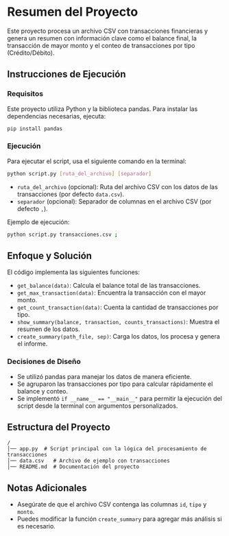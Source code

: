 # Resumen del Proyecto

Este proyecto procesa un archivo CSV con transacciones financieras y genera un resumen con información clave como el balance final, la transacción de mayor monto y el conteo de transacciones por tipo (Crédito/Débito).

## Instrucciones de Ejecución

### Requisitos

Este proyecto utiliza Python y la biblioteca pandas. Para instalar las dependencias necesarias, ejecuta:

```sh
pip install pandas
```

### Ejecución

Para ejecutar el script, usa el siguiente comando en la terminal:

```sh
python script.py [ruta_del_archivo] [separador]
```

- `ruta_del_archivo` (opcional): Ruta del archivo CSV con los datos de las transacciones (por defecto `data.csv`).
- `separador` (opcional): Separador de columnas en el archivo CSV (por defecto `,`).

Ejemplo de ejecución:

```sh
python script.py transacciones.csv ;
```

## Enfoque y Solución

El código implementa las siguientes funciones:

- `get_balance(data)`: Calcula el balance total de las transacciones.
- `get_max_transaction(data)`: Encuentra la transacción con el mayor monto.
- `get_count_transaction(data)`: Cuenta la cantidad de transacciones por tipo.
- `show_summary(balance, transaction, counts_transactions)`: Muestra el resumen de los datos.
- `create_summary(path_file, sep)`: Carga los datos, los procesa y genera el informe.

### Decisiones de Diseño

- Se utilizó pandas para manejar los datos de manera eficiente.
- Se agruparon las transacciones por tipo para calcular rápidamente el balance y conteo.
- Se implementó `if __name__ == "__main__"` para permitir la ejecución del script desde la terminal con argumentos personalizados.

## Estructura del Proyecto

```
/
│── app.py  # Script principal con la lógica del procesamiento de transacciones
│── data.csv   # Archivo de ejemplo con transacciones
│── README.md  # Documentación del proyecto
```

## Notas Adicionales

- Asegúrate de que el archivo CSV contenga las columnas `id`, `tipo` y `monto`.
- Puedes modificar la función `create_summary` para agregar más análisis si es necesario.


